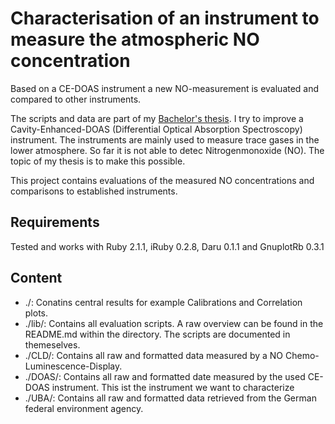 # Characterisation of an instrument to measure the atmospheric NO concentration
Based on a CE-DOAS instrument a new NO-measurement is evaluated and compared to other instruments.

The scripts and data are part of my [Bachelor's thesis](https://github.com/Emrys-Merlin/Bachelor-Physics). I try to
improve a Cavity-Enhanced-DOAS (Differential Optical Absorption
Spectroscopy) instrument. The instruments are mainly used to measure
trace gases in the lower atmosphere. So far it is not
able to detec Nitrogenmonoxide (NO). The topic of my thesis is to make
this possible.

This project contains evaluations of the measured NO concentrations
and comparisons to established instruments.

## Requirements

Tested and works with Ruby 2.1.1, iRuby 0.2.8, Daru 0.1.1 and GnuplotRb 0.3.1

## Content

* ./: Conatins central results for example Calibrations and
  Correlation plots.
* ./lib/: Contains all evaluation scripts. A raw overview can be found
  in the README.md within the directory. The scripts are documented
  in themeselves.
* ./CLD/: Contains all raw and formatted data measured by a NO
  Chemo-Luminescence-Display.
* ./DOAS/: Contains all raw and formatted date measured by the
  used CE-DOAS instrument. This ist the instrument we want to
  characterize
* ./UBA/: Contains all raw and formatted data retrieved from the
  German federal environment agency. 

